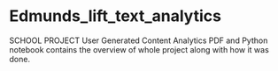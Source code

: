 # Edmunds_lift_text_analytics

SCHOOL PROJECT
User Generated Content Analytics
PDF and Python notebook contains the overview of whole project along with how it was done.
